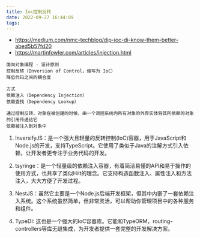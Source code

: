 ```yaml
---
title: Ioc控制反转
date: 2022-09-27 16:44:09
tags:
---
```

- https://medium.com/nmc-techblog/dip-ioc-di-know-them-better-abed5b57fd20
- https://martinfowler.com/articles/injection.html

```
面向对象编程 - 设计原则
控制反转（Inversion of Control，缩写为 IoC）
降低代码之间的耦合度

方式
依赖注入（Dependency Injection）
依赖查找（Dependency Lookup）

通过控制反转，对象在被创建的时候，由一个调控系统内所有对象的外界实体将其所依赖的对象的引用传递给它
依赖被注入到对象中
```


1. InversifyJS：是一个强大且轻量的反转控制(IoC)容器，用于JavaScript和Node.js的开发，支持TypeScript。它使用了类似于Java的注解方式引入依赖，让开发者更专注于业务代码的开发。

2. tsyringe：是一个轻量级的依赖注入容器，有着简洁易懂的API和易于操作的使用方式，也共享了类似Hilt的理念。它支持构造函数注入、属性注入和方法注入，大大方便了开发过程。

3. NestJS：虽然它主要是一个Node.js后端开发框架，但其中内嵌了一套依赖注入系统。这个系统虽然简单，但非常灵活，可以帮助你管理项目中的各种服务和组件。

4. TypeDI: 这也是一个强大的IoC容器库。它能和TypeORM，routing-controllers等库无缝集成，为开发者提供一套完整的开发解决方案。

